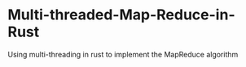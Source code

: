 # Multi-threaded-Map-Reduce-in-Rust
Using multi-threading in rust to implement the MapReduce algorithm
